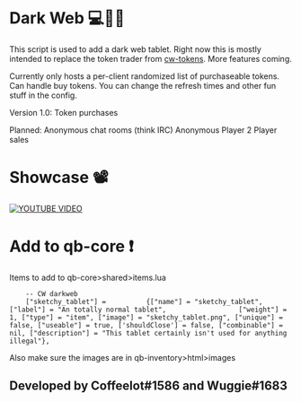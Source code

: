 # Dark Web 💻🦹‍♂️
This script is used to add a dark web tablet. 
Right now this is mostly intended to replace the token trader from [cw-tokens](https://github.com/Coffeelot/cw-tokens). More features coming.

Currently only hosts a per-client randomized list of purchaseable tokens. Can handle buy tokens. You can change the refresh times and other fun stuff in the config.


Version 1.0:
Token purchases

Planned:
Anonymous chat rooms (think IRC)
Anonymous Player 2 Player sales 

# Showcase 📽
[![YOUTUBE VIDEO](http://img.youtube.com/vi/prR0wx2UbSw/0.jpg)](https://youtu.be/prR0wx2UbSw)

# Add to qb-core ❗
Items to add to qb-core>shared>items.lua 
```
	-- CW darkweb
	["sketchy_tablet"] =          {["name"] = "sketchy_tablet",         ["label"] = "An totally normal tablet",                  ["weight"] = 1, ["type"] = "item", ["image"] = "sketchy_tablet.png", ["unique"] = false, ["useable"] = true, ['shouldClose'] = false, ["combinable"] = nil, ["description"] = "This tablet certainly isn't used for anything illegal"},

```
 
Also make sure the images are in qb-inventory>html>images
## Developed by Coffeelot#1586 and Wuggie#1683

